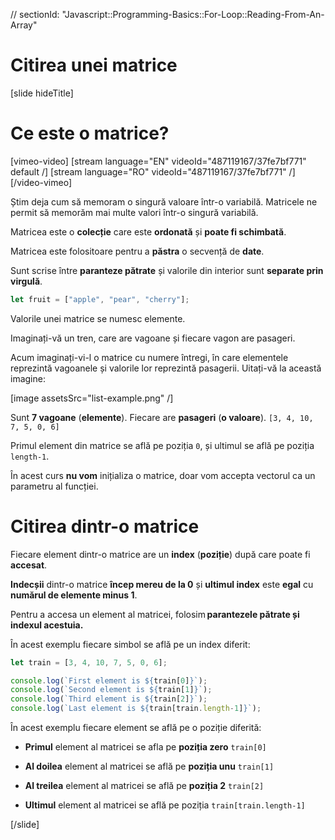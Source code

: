 // sectionId: "Javascript::Programming-Basics::For-Loop::Reading-From-An-Array"

# Citirea unei matrice

[slide hideTitle]
# Ce este o matrice? 

[vimeo-video]
[stream language="EN" videoId="487119167/37fe7bf771" default /]
[stream language="RO" videoId="487119167/37fe7bf771"  /]
[/video-vimeo]


Știm deja cum să memoram o singură valoare într-o variabilă. Matricele ne permit să memorăm mai multe valori într-o singură variabilă. 

Matricea este o **colecție** care este **ordonată** și **poate fi schimbată**.

Matricea este folositoare pentru a **păstra** o secvență de **date**.

Sunt scrise între **paranteze pătrate** și valorile din interior sunt **separate prin virgulă**.

```js
let fruit = ["apple", "pear", "cherry"];
```

Valorile unei matrice se numesc elemente. 

Imaginați-vă un tren, care are vagoane și fiecare vagon are pasageri. 

Acum imaginați-vi-l  o matrice cu numere întregi, în care elementele reprezintă vagoanele și valorile lor reprezintă pasagerii.
Uitați-vă la această imagine:

[image assetsSrc="list-example.png" /]

Sunt **7 vagoane** (**elemente**). Fiecare are **pasageri** (**o valoare**). `[3, 4, 10, 7, 5, 0, 6]`

Primul element din matrice se află pe poziția `0`, și ultimul se află pe poziția `length-1`. 

În acest curs **nu vom** inițializa o matrice, doar vom accepta vectorul ca un parametru al funcției.

# Citirea dintr-o matrice

Fiecare element dintr-o matrice are un **index** (**poziție**) după care poate fi **accesat**.

**Indecșii** dintr-o matrice **încep mereu de la 0** și **ultimul index** este **egal** cu **numărul de elemente minus 1**.

Pentru a accesa un element al matricei, folosim **parantezele pătrate și indexul acestuia.**

În acest exemplu fiecare simbol se află pe un index diferit: 

```js live
let train = [3, 4, 10, 7, 5, 0, 6];

console.log(`First element is ${train[0]}`);
console.log(`Second element is ${train[1]}`);
console.log(`Third element is ${train[2]}`);
console.log(`Last element is ${train[train.length-1]}`);
```

În acest exemplu fiecare element se află pe o poziție diferită:

- **Primul** element al matricei se afla pe **poziția zero** `train[0]`

- **Al doilea** element al matricei  se află pe **poziția unu** `train[1]`

- **Al treilea** element al matricei se află pe **poziția 2** `train[2]`

- **Ultimul** element al matricei se află pe poziția `train[train.length-1]`

[/slide]

